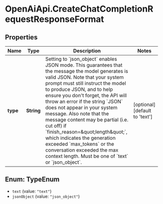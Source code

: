 # OpenAiApi.CreateChatCompletionRequestResponseFormat

## Properties
Name | Type | Description | Notes
------------ | ------------- | ------------- | -------------
**type** | **String** | Setting to &#x60;json_object&#x60; enables JSON mode. This guarantees that the message the model generates is valid JSON.   Note that your system prompt must still instruct the model to produce JSON, and to help ensure you don&#x27;t forget, the API will throw an error if the string &#x60;JSON&#x60; does not appear in your system message. Also note that the message content may be partial (i.e. cut off) if &#x60;finish_reason&#x3D;\&quot;length\&quot;&#x60;, which indicates the generation exceeded &#x60;max_tokens&#x60; or the conversation exceeded the max context length.   Must be one of &#x60;text&#x60; or &#x60;json_object&#x60;.  | [optional] [default to &#x27;text&#x27;]

<a name="TypeEnum"></a>
## Enum: TypeEnum

* `text` (value: `"text"`)
* `jsonObject` (value: `"json_object"`)

